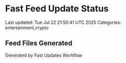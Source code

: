 # Fast Feed Update Status
Last updated: Tue Jul 22 21:50:41 UTC 2025
Categories: entertainment,crypto

## Feed Files Generated

Generated by Fast Updates Workflow
